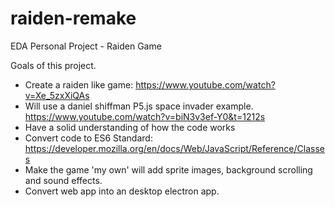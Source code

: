 # raiden-remake
EDA Personal Project - Raiden Game

Goals of this project.
- Create a raiden like game: https://www.youtube.com/watch?v=Xe_5zxXiQAs 
- Will use a daniel shiffman P5.js space invader example. https://www.youtube.com/watch?v=biN3v3ef-Y0&t=1212s
- Have a solid understanding of how the code works
- Convert code to ES6 Standard:  https://developer.mozilla.org/en/docs/Web/JavaScript/Reference/Classes
- Make the game 'my own' will add sprite images, background scrolling and sound effects.
- Convert web app into an desktop electron app.


